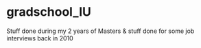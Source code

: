 # gradschool_IU
Stuff done during my 2 years of Masters &amp; stuff done for some job interviews back in 2010
